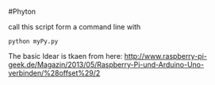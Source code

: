 #Phyton

call this script form a command line
with 
```phyton
python myPy.py
```

The basic Idear is tkaen from here:
http://www.raspberry-pi-geek.de/Magazin/2013/05/Raspberry-Pi-und-Arduino-Uno-verbinden/%28offset%29/2
 
